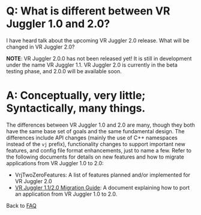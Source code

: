 # Q: What is different between VR Juggler 1.0 and 2.0? #

I have heard talk about the upcoming VR Juggler 2.0 release.  What will be changed in VR Juggler 2.0?

**NOTE**: VR Juggler 2.0.0 has not been released yet!  It is still in development under the name VR Juggler 1.1.  VR Juggler 2.0 is currently in the beta testing phase, and 2.0.0 will be available soon.

# A: Conceptually, very little; Syntactically, many things. #

The differences between VR Juggler 1.0 and 2.0 are many, though they both have the same base set of goals and the same fundamental design.  The differences include API changes (mainly the use of C++ namespaces instead of the `vj` prefix), functionality changes to support important new features, and config file format enhancements, just to name a few.  Refer to the following documents for details on new features and how to migrate applications from VR Juggler 1.0 to 2.0:

  * VrjTwoZeroFeatures: A list of features planned and/or implemented for VR Juggler 2.0
  * [VR Juggler 1.1/2.0 Migration Guide](MigratingToVrjTwo.md): A document explaining how to port an application from VR Juggler 1.0 to 2.0.

Back to [FAQ](LiveFaq.md)